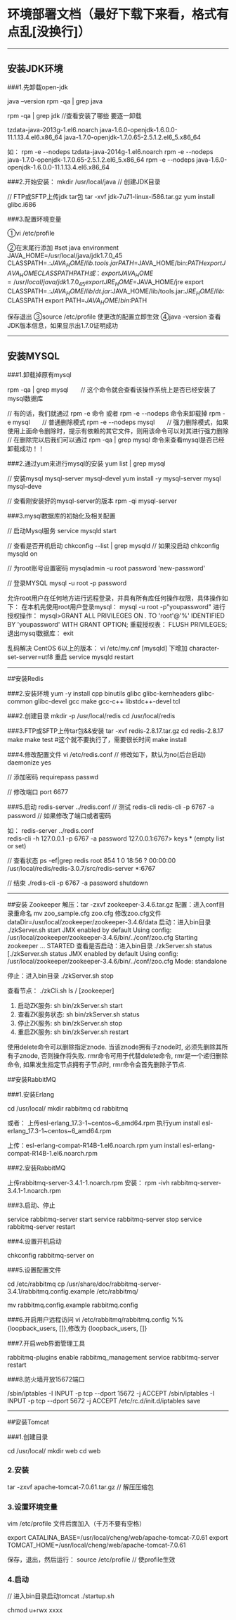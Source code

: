 # 环境部署文档（最好下载下来看，格式有点乱[没换行]）
---

## 安装JDK环境 

###1.先卸载open-jdk 

java –version 
rpm -qa | grep java 

rpm -qa | grep jdk //查看安装了哪些 要逐一卸载 

tzdata-java-2013g-1.el6.noarch 
java-1.6.0-openjdk-1.6.0.0-11.1.13.4.el6.x86_64 
java-1.7.0-openjdk-1.7.0.65-2.5.1.2.el6_5.x86_64 

如： 
rpm -e --nodeps tzdata-java-2014g-1.el6.noarch 
rpm -e --nodeps java-1.7.0-openjdk-1.7.0.65-2.5.1.2.el6_5.x86_64 
rpm -e --nodeps java-1.6.0-openjdk-1.6.0.0-11.1.13.4.el6.x86_64 

###2.开始安装： 
mkdir /usr/local/java // 创建JDK目录  

// FTP或SFTP上传jdk tar包 
tar -xvf jdk-7u71-linux-i586.tar.gz 
yum install glibc.i686 
  
###3.配置环境变量 

①vi /etc/profile 
 
②在末尾行添加 
#set java environment 
JAVA_HOME=/usr/local/java/jdk1.7.0_45
CLASSPATH=.:$JAVA_HOME/lib.tools.jar 
PATH=$JAVA_HOME/bin:$PATH
export JAVA_HOME CLASSPATH PATH
或： 
export JAVA_HOME=/usr/local/java/jdk1.7.0_45
export JRE_HOME=$JAVA_HOME/jre 
export CLASSPATH=.:$JAVA_HOME/lib/dt.jar:$JAVA_HOME/lib/tools.jar:$JRE_HOME/lib:$CLASSPATH 
export PATH=$JAVA_HOME/bin:$PATH 

保存退出 
③source /etc/profile  使更改的配置立即生效 
④java -version  查看JDK版本信息，如果显示出1.7.0证明成功 

---

## 安装MYSQL 

###1.卸载掉原有mysql 

rpm -qa | grep mysql　　// 这个命令就会查看该操作系统上是否已经安装了mysql数据库 

// 有的话，我们就通过 rpm -e 命令 或者 rpm -e --nodeps 命令来卸载掉 
rpm -e mysql　　// 普通删除模式 
rpm -e --nodeps mysql　　// 强力删除模式，如果使用上面命令删除时，提示有依赖的其它文件，则用该命令可以对其进行强力删除 
// 在删除完以后我们可以通过 rpm -qa | grep mysql 命令来查看mysql是否已经卸载成功！！ 

###2.通过yum来进行mysql的安装 
yum list | grep mysql 

// 安装mysql mysql-server mysql-devel 
yum install -y mysql-server mysql mysql-deve 

// 查看刚安装好的mysql-server的版本 
rpm -qi mysql-server 

###3.mysql数据库的初始化及相关配置 

// 启动Mysql服务 
service mysqld start 

// 查看是否开机启动 
chkconfig --list | grep mysqld 
// 如果没启动 
chkconfig mysqld on 

// 为root账号设置密码 
mysqladmin -u root password 'new-password' 

// 登录MYSQL 
mysql -u root -p password 

允许root用户在任何地方进行远程登录，并具有所有库任何操作权限，具体操作如下：
在本机先使用root用户登录mysql：
mysql -u root -p"youpassword" 
进行授权操作：
mysql>GRANT ALL PRIVILEGES ON *.* TO 'root'@'%' IDENTIFIED BY 'youpassword' WITH GRANT OPTION;
重载授权表：
FLUSH PRIVILEGES;
退出mysql数据库：
exit
 
乱码解决 
CentOS 6以上的版本：
vi /etc/my.cnf 
[mysqld] 下增加 
character-set-server=utf8 
重启
service mysqld restart 

--- 

##安装Redis 

###2.安装环境 
yum -y install cpp binutils glibc glibc-kernheaders glibc-common glibc-devel gcc make gcc-c++ libstdc++-devel tcl 

###2.创建目录 
mkdir -p /usr/local/redis 
cd /usr/local/redis 

###3.FTP或SFTP上传tar包&&安装 
tar -xvf redis-2.8.17.tar.gz 
cd redis-2.8.17 
make 
make test #这个就不要执行了，需要很长时间 
make install 

###4.修改配置文件 
vi /etc/redis.conf 
// 修改如下，默认为no(后台启动) 
daemonize yes 

// 添加密码 
requirepass passwd 
  
// 修改端口 
port 6677 

###5.启动 
redis-server ../redis.conf 
// 测试 
redis-cli 
redis-cli -p 6767 -a password // 如果修改了端口或者密码 

如： 
redis-server ../redis.conf  
redis-cli -h 127.0.0.1 -p 6767 -a password 
127.0.0.1:6767> keys * 
(empty list or set) 

// 查看状态 
ps -ef|grep redis 
root       854     1  0 18:56 ?        00:00:00 /usr/local/redis/redis-3.0.7/src/redis-server *:6767   

// 结束 
./redis-cli -p 6767 -a password shutdown 

---
 
##安装 Zookeeper 
解压：tar -zxvf zookeeper-3.4.6.tar.gz 
配置：进入conf目录重命名 mv zoo_sample.cfg zoo.cfg 
      修改zoo.cfg文件 dataDir=/usr/local/zookeeper/zookeeper-3.4.6/data 
启动：进入bin目录 
      ./zkServer.sh start 
      JMX enabled by default 
      Using config: /usr/local/zookeeper/zookeeper-3.4.6/bin/../conf/zoo.cfg 
      Starting zookeeper ... STARTED 
查看是否启动：进入bin目录 ./zkServer.sh status 
      [./zkServer.sh status 
      JMX enabled by default 
      Using config: /usr/local/zookeeper/zookeeper-3.4.6/bin/../conf/zoo.cfg 
      Mode: standalone 
 
停止：进入bin目录 ./zkServer.sh stop 
 
查看节点： 
./zkCli.sh 
ls / 
[zookeeper] 
 
1. 启动ZK服务:       sh bin/zkServer.sh start 
2. 查看ZK服务状态:   sh bin/zkServer.sh status 
3. 停止ZK服务:       sh bin/zkServer.sh stop 
4. 重启ZK服务:       sh bin/zkServer.sh restart


使用delete命令可以删除指定znode. 当该znode拥有子znode时, 必须先删除其所有子znode, 否则操作将失败. 
rmr命令可用于代替delete命令, rmr是一个递归删除命令, 如果发生指定节点拥有子节点时, rmr命令会首先删除子节点. 


##安装RabbitMQ 

###1.安装Erlang 

cd /usr/local/ 
mkdir rabbitmq 
cd rabbitmq 

或者：
上传esl-erlang_17.3-1~centos~6_amd64.rpm 
执行yum install esl-erlang_17.3-1~centos~6_amd64.rpm 
 
上传：esl-erlang-compat-R14B-1.el6.noarch.rpm 
yum install esl-erlang-compat-R14B-1.el6.noarch.rpm 

###2.安装RabbitMQ 

上传rabbitmq-server-3.4.1-1.noarch.rpm 
安装：
rpm -ivh rabbitmq-server-3.4.1-1.noarch.rpm 

###3.启动、停止 

service rabbitmq-server start 
service rabbitmq-server stop 
service rabbitmq-server restart 

###4.设置开机启动 

chkconfig rabbitmq-server on 

###5.设置配置文件 

cd /etc/rabbitmq 
cp /usr/share/doc/rabbitmq-server-3.4.1/rabbitmq.config.example /etc/rabbitmq/  

mv rabbitmq.config.example rabbitmq.config 

###6.开启用户远程访问 
vi /etc/rabbitmq/rabbitmq.config 
%%{loopback_users, []},修改为 {loopback_users, []} 

###7.开启web界面管理工具 

rabbitmq-plugins enable rabbitmq_management 
service rabbitmq-server restart 

###8.防火墙开放15672端口 

/sbin/iptables -I INPUT -p tcp --dport 15672 -j ACCEPT 
/sbin/iptables -I INPUT -p tcp --dport 5672 -j ACCEPT 
/etc/rc.d/init.d/iptables save

---

##安装Tomcat 

###1.创建目录 

cd /usr/local/ 
mkdir web 
cd web 

### 2.安装 
tar -zxvf apache-tomcat-7.0.61.tar.gz // 解压压缩包 

### 3.设置环境变量 
vim /etc/profile  文件后面加入（千万不要有空格） 

export CATALINA_BASE=/usr/local/cheng/web/apache-tomcat-7.0.61
export TOMCAT_HOME=/usr/local/cheng/web/apache-tomcat-7.0.61


保存，退出，然后运行： 
source /etc/profile // 使profile生效 

### 4.启动 
// 进入bin目录启动tomcat 
./startup.sh 



chmod u+rwx xxxx